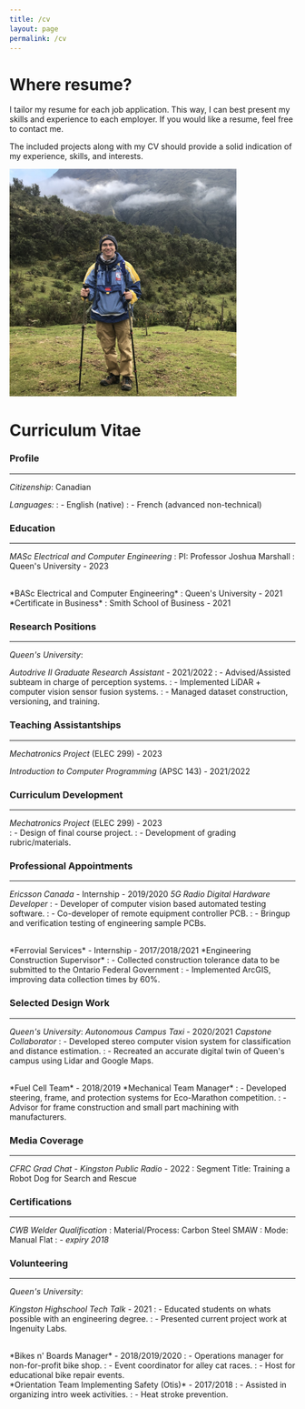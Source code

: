 ```yaml
---
title: /cv
layout: page
permalink: /cv
---
```


# Where resume?

I tailor my resume for each job application. This way, I can best present my skills and experience to each employer. If you would like a resume, feel free to contact me.

The included projects along with my CV should provide a solid indication of my experience, skills, and interests.

<img src="/images/cv/headshot.JPG" alt="headshot" width="400">

# Curriculum Vitae
### Profile
---
*Citizenship*: Canadian

*Languages:*
: - English (native)
: - French (advanced non-technical)

### Education
---
*MASc Electrical and Computer Engineering*
: PI: Professor Joshua Marshall
: Queen's University - 2023

<br />
*BASc Electrical and Computer Engineering*
: Queen's University - 2021

<br />
*Certificate in Business*
: Smith School of Business - 2021

### Research Positions  
---
*Queen's University*:

*Autodrive II Graduate Research Assistant* - 2021/2022
: - Advised/Assisted subteam in charge of perception systems.
: - Implemented LiDAR + computer vision sensor fusion systems.
: - Managed dataset construction, versioning, and training.

### Teaching Assistantships  
---
*Mechatronics Project* \(ELEC 299\) - 2023

*Introduction to Computer Programming* \(APSC 143\) - 2021/2022

### Curriculum Development
---
*Mechatronics Project* \(ELEC 299\) - 2023  
: - Design of final course project.
: - Development of grading rubric/materials.

### Professional Appointments
---
*Ericsson Canada* - Internship - 2019/2020
*5G Radio Digital Hardware Developer*
: - Developer of computer vision based automated testing software.
: - Co-developer of remote equipment controller PCB.
: - Bringup and verification testing of engineering sample PCBs.

<br />
*Ferrovial Services* - Internship - 2017/2018/2021
*Engineering Construction Supervisor*
: - Collected construction tolerance data to be submitted to the Ontario Federal Government
: - Implemented ArcGIS, improving data collection times by 60%.

### Selected Design Work
---
*Queen's University*:
*Autonomous Campus Taxi* - 2020/2021
*Capstone Collaborator*
: - Developed stereo computer vision system for classification and distance estimation.
: - Recreated an accurate digital twin of Queen's campus using Lidar and Google Maps.

<br />
*Fuel Cell Team* - 2018/2019
*Mechanical Team Manager*
: - Developed steering, frame, and protection systems for Eco-Marathon competition.
: - Advisor for frame construction and small part machining with manufacturers.

### Media Coverage
---
*CFRC Grad Chat* - *Kingston Public Radio* - 2022
: Segment Title: Training a Robot Dog for Search and Rescue

### Certifications
---
*CWB Welder Qualification*
: Material/Process: Carbon Steel SMAW
: Mode: Manual Flat
: - *expiry 2018*

### Volunteering
---
*Queen's University*:

*Kingston Highschool Tech Talk* - 2021
: - Educated students on whats possible with an engineering degree.
: - Presented current project work at Ingenuity Labs.

<br />
*Bikes n' Boards Manager* - 2018/2019/2020
: - Operations manager for non-for-profit bike shop.
: - Event coordinator for alley cat races.
: - Host for educational bike repair events.

<br />
*Orientation Team Implementing Safety (Otis)* - 2017/2018
: - Assisted in organizing intro week activities.
: - Heat stroke prevention.